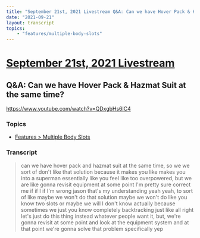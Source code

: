 ```yaml
---
title: "September 21st, 2021 Livestream Q&A: Can we have Hover Pack & Hazmat Suit at the same time?"
date: "2021-09-21"
layout: transcript
topics:
    - "features/multiple-body-slots"
---
```

# [September 21st, 2021 Livestream](../2021-09-21.md)
## Q&A: Can we have Hover Pack & Hazmat Suit at the same time?
https://www.youtube.com/watch?v=QDxgbHs6lC4

### Topics
* [Features > Multiple Body Slots](../topics/features/multiple-body-slots.md)

### Transcript

> can we have hover pack and hazmat suit at the same time, so we we sort of don't like that solution because it makes you like makes you into a superman essentially like you feel like too overpowered, but we are like gonna revisit equipment at some point I'm pretty sure correct me if if I if I'm wrong jason that's my understanding yeah yeah, to sort of like maybe we won't do that solution maybe we won't do like you know two slots or maybe we will I don't know actually because sometimes we just you know completely backtracking just like all right let's just do this thing instead whatever people want it, but, we're gonna revisit at some point and look at the equipment system and at that point we're gonna solve that problem specifically yep
